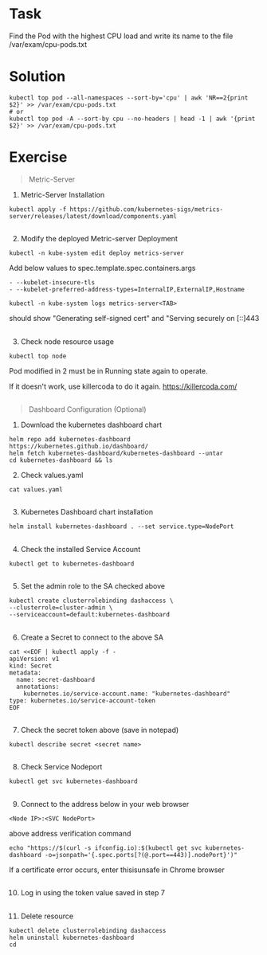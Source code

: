 # Task
Find the Pod with the highest CPU load and write its name to the file /var/exam/cpu-pods.txt
# Solution
```
kubectl top pod --all-namespaces --sort-by='cpu' | awk 'NR==2{print $2}' >> /var/exam/cpu-pods.txt
# or
kubectl top pod -A --sort-by cpu --no-headers | head -1 | awk '{print $2}' >> /var/exam/cpu-pods.txt
```

# Exercise

>Metric-Server

1. Metric-Server Installation
```
kubectl apply -f https://github.com/kubernetes-sigs/metrics-server/releases/latest/download/components.yaml
```

##

2. Modify the deployed Metric-server Deployment
```
kubectl -n kube-system edit deploy metrics-server
```
Add below values to spec.template.spec.containers.args

```
- --kubelet-insecure-tls
- --kubelet-preferred-address-types=InternalIP,ExternalIP,Hostname
```
```
kubectl -n kube-system logs metrics-server<TAB> 
```
should show "Generating self-signed cert" and "Serving securely on [::]443

##

3. Check node resource usage
```
kubectl top node
```
Pod modified in 2 must be in Running state again to operate.

If it doesn't work, use killercoda to do it again. https://killercoda.com/

##

>Dashboard Configuration (Optional)

1. Download the kubernetes dashboard chart
```
helm repo add kubernetes-dashboard https://kubernetes.github.io/dashboard/
helm fetch kubernetes-dashboard/kubernetes-dashboard --untar
cd kubernetes-dashboard && ls
```

2. Check values.yaml
```
cat values.yaml
```

##

3. Kubernetes Dashboard chart installation
```
helm install kubernetes-dashboard . --set service.type=NodePort
```

##

4. Check the installed Service Account
```
kubectl get to kubernetes-dashboard
```

##

5. Set the admin role to the SA checked above
```
kubectl create clusterrolebinding dashaccess \
--clusterrole=cluster-admin \
--serviceaccount=default:kubernetes-dashboard
```

##

6. Create a Secret to connect to the above SA
```
cat <<EOF | kubectl apply -f -
apiVersion: v1
kind: Secret
metadata:
  name: secret-dashboard
  annotations:
    kubernetes.io/service-account.name: "kubernetes-dashboard"
type: kubernetes.io/service-account-token
EOF
```

##

7. Check the secret token above (save in notepad)
```
kubectl describe secret <secret name>
```

##

8. Check Service Nodeport
```
kubectl get svc kubernetes-dashboard
```

##

9. Connect to the address below in your web browser
```
<Node IP>:<SVC NodePort>
```

above address verification command
```
echo "https://$(curl -s ifconfig.io):$(kubectl get svc kubernetes-dashboard -o=jsonpath='{.spec.ports[?(@.port==443)].nodePort}')"
```

If a certificate error occurs, enter thisisunsafe in Chrome browser
##

10. Log in using the token value saved in step 7

##

11. Delete resource
```
kubectl delete clusterrolebinding dashaccess
helm uninstall kubernetes-dashboard
cd
```
